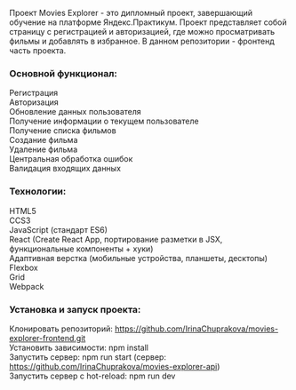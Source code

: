 Проект Movies Explorer - это дипломный проект, завершающий обучение на платформе Яндекс.Практикум. Проект представляет собой страницу с регистрацией и авторизацией, где можно просматривать фильмы и добавлять в избранное. В данном репозитории - фронтенд часть проекта.

### Основной функционал:
Регистрация  
Авторизация  
Обновление данных пользователя  
Получение информации о текущем пользователе  
Получение списка фильмов  
Создание фильма  
Удаление фильма  
Центральная обработка ошибок  
Валидация входящих данных

### Технологии:
HTML5  
CCS3  
JavaScript (стандарт ES6)  
React (Create React App, портирование разметки в JSX, функциональные компоненты + хуки)  
Адаптивная верстка (мобильные устройства, планшеты, десктопы)  
Flexbox  
Grid  
Webpack

### Установка и запуск проекта:
Клонировать репозиторий: https://github.com/IrinaChuprakova/movies-explorer-frontend.git  
Установить зависимости: npm install  
Запустить сервер: npm run start  (сервер: https://github.com/IrinaChuprakova/movies-explorer-api)  
Запустить сервер с hot-reload: npm run dev  
